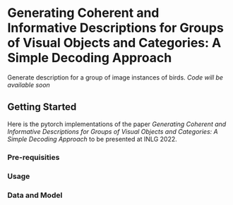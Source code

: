 # Generating Coherent and Informative Descriptions for Groups of Visual Objects and Categories: A Simple Decoding Approach

Generate description for a group of image instances of birds.
*Code will be available soon*

## Getting Started

Here is the pytorch implementations of the paper *Generating Coherent and Informative Descriptions for Groups of Visual Objects and Categories: A Simple Decoding Approach* to be presented at INLG 2022.

### Pre-requisities

### Usage

### Data and Model
